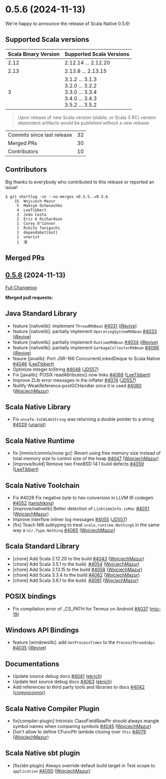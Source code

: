 
# 0.5.6 (2024-11-13)

We're happy to announce the release of Scala Native 0.5.6!


## Supported Scala versions

 Scala Binary Version | Supported Scala Versions |
 -------------------- | ------------------------ |
 2.12 | 2.12.14 ... 2.12.20 |
 2.13 | 2.13.8 ... 2.13.15 |
 3    | 3.1.2 ... 3.1.3<br>3.2.0 ... 3.2.2<br>3.3.0 ... 3.3.4<br>3.4.0 ... 3.4.3<br>3.5.2 ... 3.5.2 |

> Upon release of new Scala version (stable, or Scala 3 RC) version dependent artifacts would be published without a new release.

<table>
<tbody>
  <tr>
    <td>Commits since last release</td>
    <td align="center">32</td>
  </tr>
  <tr>
    <td>Merged PRs</td>
    <td align="center">30</td>
  </tr>
    <tr>
    <td>Contributors</td>
    <td align="center">10</td>
  </tr>
</tbody>
</table>

## Contributors

Big thanks to everybody who contributed to this release or reported an issue!

```
$ git shortlog -sn --no-merges v0.5.5..v0.5.6
    15	Wojciech Mazur
     5	Maksym Ochenashko
     4	LeeTibbert
     3	João Costa
     2	Eric K Richardson
     1	Corey O'Connor
     1	Rikito Taniguchi
     1	dependabot[bot]
     1	unarist
     1	澪
```

## Merged PRs

## [0.5.6](https://github.com/scala-native/scala-native/tree/v0.5.6) (2024-11-13)

[Full Changelog](https://github.com/scala-native/scala-native/compare/v0.5.5...v0.5.6)

**Merged pull requests:**

## Java Standard Library

- feature [nativelib]: implement `ThreadMXBean` [#4031](https://github.com/scala-native/scala-native/pull/4031) ([iRevive](https://github.com/iRevive))
- feature [nativelib]: partially implement `OperatingSystemMXBean` [#4033](https://github.com/scala-native/scala-native/pull/4033) ([iRevive](https://github.com/iRevive))
- feature [nativelib]: partially implement `RuntimeMXBean` [#4034](https://github.com/scala-native/scala-native/pull/4034) ([iRevive](https://github.com/iRevive))
- feature [nativelib]: partially implement `GarbageCollectorMXBean` [#4066](https://github.com/scala-native/scala-native/pull/4066) ([iRevive](https://github.com/iRevive))
- feaure [javalib]: Port JSR-166 ConcurrentLinkedDeque to Scala Native [#4046](https://github.com/scala-native/scala-native/pull/4046) ([LeeTibbert](https://github.com/LeeTibbert))
- Optimize Integer.toString [#4048](https://github.com/scala-native/scala-native/pull/4048) ([JD557](https://github.com/JD557))
- Fix [javalib]: POSIX readAttributes() now links [#4069](https://github.com/scala-native/scala-native/pull/4069) ([LeeTibbert](https://github.com/LeeTibbert))
- Improve ZLib error messages in the inflater [#4074](https://github.com/scala-native/scala-native/pull/4074) ([JD557](https://github.com/JD557))
- Nullify WeakReference.postGCHandler once it is used [#4080](https://github.com/scala-native/scala-native/pull/4080) ([WojciechMazur](https://github.com/WojciechMazur))

## Scala Native Library

- Fix `unsafe.toCWideString` was returning a double pointer to a string [#4029](https://github.com/scala-native/scala-native/pull/4029) ([unarist](https://github.com/unarist))

## Scala Native Runtime

- fix [immix/commix/none gc]: Revert using free memory size instead of total memory size to control size of the heap [#4047](https://github.com/scala-native/scala-native/pull/4047) ([WojciechMazur](https://github.com/WojciechMazur))
- [improve/build] Remove two FreeBSD 14.1 build defects [#4059](https://github.com/scala-native/scala-native/pull/4059) ([LeeTibbert](https://github.com/LeeTibbert))

## Scala Native Toolchain

- Fix #4026 Fix negative byte to hex conversion in LLVM IR codegen [#4052](https://github.com/scala-native/scala-native/pull/4052) ([tanishiking](https://github.com/tanishiking))
- [improve/nativelib] Better detection of `LinktimeInfo.isMac` [#4051](https://github.com/scala-native/scala-native/pull/4051) ([WojciechMazur](https://github.com/WojciechMazur))
- Improve interflow inliner log messages [#4055](https://github.com/scala-native/scala-native/pull/4055) ([JD557](https://github.com/JD557))
- [fix] Teach NIR subtyping to treat `scala.runtime.Nothing$` in the same way a `nir.Type.Nothing` [#4065](https://github.com/scala-native/scala-native/pull/4065) ([WojciechMazur](https://github.com/WojciechMazur))

## Scala Standard Library

- [chore] Add Scala 2.12.20 to the build [#4043](https://github.com/scala-native/scala-native/pull/4043) ([WojciechMazur](https://github.com/WojciechMazur))
- [chore] Add Scala 3.5.1 to the build. [#4054](https://github.com/scala-native/scala-native/pull/4054) ([WojciechMazur](https://github.com/WojciechMazur))
- [chore] Add Scala 2.13.15 to the build [#4058](https://github.com/scala-native/scala-native/pull/4058) ([WojciechMazur](https://github.com/WojciechMazur))
- [chore] Add Scala 3.3.4 to the build [#4062](https://github.com/scala-native/scala-native/pull/4062) ([WojciechMazur](https://github.com/WojciechMazur))
- [chore] Add Scala 3.6.1 to the build. [#4081](https://github.com/scala-native/scala-native/pull/4081) ([WojciechMazur](https://github.com/WojciechMazur))

## POSIX bindings

- Fix compilation error of _CS_PATH for Termux on Android [#4037](https://github.com/scala-native/scala-native/pull/4037) ([mio-19](https://github.com/mio-19))
  
## Windows API Bindings

- feature [windowslib]: add `GetProcessTimes` to the `ProcessThreadsApi` [#4035](https://github.com/scala-native/scala-native/pull/4035) ([iRevive](https://github.com/iRevive))
  
## Documentations

- Update source debug docs [#4041](https://github.com/scala-native/scala-native/pull/4041) ([ekrich](https://github.com/ekrich))
- Update test source debug docs [#4063](https://github.com/scala-native/scala-native/pull/4063) ([ekrich](https://github.com/ekrich))
- Add references to third party tools and libraries to docs [#4042](https://github.com/scala-native/scala-native/pull/4042) ([coreyoconnor](https://github.com/coreyoconnor))

## Scala Native Compiler Plugin

- fix[compiler-plugin] Intrinisic ClassFieldRawPtr should always mangle symbol names when comparing symbols [#4045](https://github.com/scala-native/scala-native/pull/4045) ([WojciechMazur](https://github.com/WojciechMazur))
- Don't allow to define CFuncPtr lambda closing over `this` [#4079](https://github.com/scala-native/scala-native/pull/4079) ([WojciechMazur](https://github.com/WojciechMazur))

## Scala Native sbt plugin

- [fix/sbt-plugin] Always override default build target in Test scope to `application` [#4050](https://github.com/scala-native/scala-native/pull/4050) ([WojciechMazur](https://github.com/WojciechMazur))
